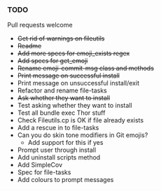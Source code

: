 ### TODO

Pull requests welcome

* ~~Get rid of warnings on fileutils~~
* ~~Readme~~
* ~~Add more specs for emoji_exists regex~~
* ~~Add specs for get_emoji~~
* ~~Rename emoji-commit-msg class and methods~~
* ~~Print message on successful install~~
* Print message on unsuccessful install/exit
* Refactor and rename file-tasks
* ~~Ask whether they want to install~~
* Test asking whether they want to install
* Test all bundle exec Thor stuff
* Check Fileutils.cp is OK if file already exists
* Add a rescue in to file-tasks
* Can you do skin tone modifiers in Git emojis?
  * Add support for this if yes
* Prompt user through install
* Add uninstall scripts method
* Add SimpleCov
* Spec for file-tasks
* Add colours to prompt messages